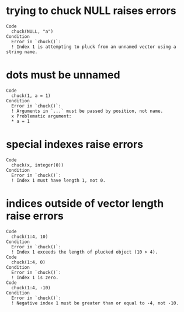 # trying to chuck NULL raises errors

    Code
      chuck(NULL, "a")
    Condition
      Error in `chuck()`:
      ! Index 1 is attempting to pluck from an unnamed vector using a string name.

# dots must be unnamed

    Code
      chuck(1, a = 1)
    Condition
      Error in `chuck()`:
      ! Arguments in `...` must be passed by position, not name.
      x Problematic argument:
      * a = 1

# special indexes raise errors

    Code
      chuck(x, integer(0))
    Condition
      Error in `chuck()`:
      ! Index 1 must have length 1, not 0.

# indices outside of vector length raise errors

    Code
      chuck(1:4, 10)
    Condition
      Error in `chuck()`:
      ! Index 1 exceeds the length of plucked object (10 > 4).
    Code
      chuck(1:4, 0)
    Condition
      Error in `chuck()`:
      ! Index 1 is zero.
    Code
      chuck(1:4, -10)
    Condition
      Error in `chuck()`:
      ! Negative index 1 must be greater than or equal to -4, not -10.

